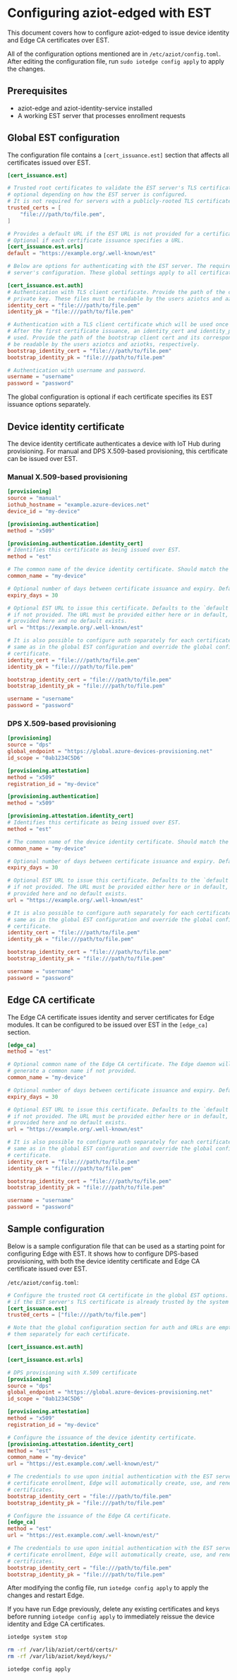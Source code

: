 # Configuring aziot-edged with EST

This document covers how to configure aziot-edged to issue device identity and Edge CA certificates over EST.

All of the configuration options mentioned are in `/etc/aziot/config.toml`. After editing the configuration file, run `sudo iotedge config apply` to apply the changes.

## Prerequisites

- aziot-edge and aziot-identity-service installed
- A working EST server that processes enrollment requests

## Global EST configuration

The configuration file contains a `[cert_issuance.est]` section that affects all certificates issued over EST.

```toml
[cert_issuance.est]

# Trusted root certificates to validate the EST server's TLS certificate;
# optional depending on how the EST server is configured.
# It is not required for servers with a publicly-rooted TLS certificate.
trusted_certs = [
    "file:///path/to/file.pem",
]

# Provides a default URL if the EST URL is not provided for a certificate.
# Optional if each certificate issuance specifies a URL.
[cert_issuance.est.urls]
default = "https://example.org/.well-known/est"

# Below are options for authenticating with the EST server. The required options will depend on the EST
# server's configuration. These global settings apply to all certificates that don't configure auth separately.

[cert_issuance.est.auth]
# Authentication with TLS client certificate. Provide the path of the client cert and its corresponding
# private key. These files must be readable by the users aziotcs and aziotks, respectively.
identity_cert = "file:///path/to/file.pem"
identity_pk = "file:///path/to/file.pem"

# Authentication with a TLS client certificate which will be used once to create the initial certificate.
# After the first certificate issuance, an identity_cert and identity_pk will be automatically created and
# used. Provide the path of the bootstrap client cert and its corresponding private key. These files must
# be readable by the users aziotcs and aziotks, respectively.
bootstrap_identity_cert = "file:///path/to/file.pem"
bootstrap_identity_pk = "file:///path/to/file.pem"

# Authentication with username and password.
username = "username"
password = "password"
```

The global configuration is optional if each certificate specifies its EST issuance options separately.

## Device identity certificate

The device identity certificate authenticates a device with IoT Hub during provisioning. For manual and DPS X.509-based provisioning, this certificate can be issued over EST.

### Manual X.509-based provisioning

```toml
[provisioning]
source = "manual"
iothub_hostname = "example.azure-devices.net"
device_id = "my-device"

[provisioning.authentication]
method = "x509"

[provisioning.authentication.identity_cert]
# Identifies this certificate as being issued over EST.
method = "est"

# The common name of the device identity certificate. Should match the device_id.
common_name = "my-device"

# Optional number of days between certificate issuance and expiry. Defaults to 30 if not provided.
expiry_days = 30

# Optional EST URL to issue this certificate. Defaults to the `default` URL in `[cert_issuance.est.urls]`
# if not provided. The URL must be provided either here or in default, i.e. certd will fail if no URL is
# provided here and no default exists.
url = "https://example.org/.well-known/est"

# It is also possible to configure auth separately for each certificate. The options are the
# same as in the global EST configuration and override the global configuration for their corresponding
# certificate.
identity_cert = "file:///path/to/file.pem"
identity_pk = "file:///path/to/file.pem"

bootstrap_identity_cert = "file:///path/to/file.pem"
bootstrap_identity_pk = "file:///path/to/file.pem"

username = "username"
password = "password"
```

### DPS X.509-based provisioning

```toml
[provisioning]
source = "dps"
global_endpoint = "https://global.azure-devices-provisioning.net"
id_scope = "0ab1234C5D6"

[provisioning.attestation]
method = "x509"
registration_id = "my-device"

[provisioning.authentication]
method = "x509"

[provisioning.attestation.identity_cert]
# Identifies this certificate as being issued over EST.
method = "est"

# The common name of the device identity certificate. Should match the registration_id.
common_name = "my-device"

# Optional number of days between certificate issuance and expiry. Defaults to 30 if not provided.
expiry_days = 30

# Optional EST URL to issue this certificate. Defaults to the `default` URL in `[cert_issuance.est.urls]`
# if not provided. The URL must be provided either here or in default, i.e. certd will fail if no URL is
# provided here and no default exists.
url = "https://example.org/.well-known/est"

# It is also possible to configure auth separately for each certificate. The options are the
# same as in the global EST configuration and override the global configuration for their corresponding
# certificate.
identity_cert = "file:///path/to/file.pem"
identity_pk = "file:///path/to/file.pem"

bootstrap_identity_cert = "file:///path/to/file.pem"
bootstrap_identity_pk = "file:///path/to/file.pem"

username = "username"
password = "password"
```

## Edge CA certificate

The Edge CA certificate issues identity and server certificates for Edge modules. It can be configured to be issued over EST in the `[edge_ca]` section.

```toml
[edge_ca]
method = "est"

# Optional common name of the Edge CA certificate. The Edge daemon will automatically
# generate a common name if not provided.
common_name = "my-device"

# Optional number of days between certificate issuance and expiry. Defaults to 30 if not provided.
expiry_days = 30

# Optional EST URL to issue this certificate. Defaults to the `default` URL in `[cert_issuance.est.urls]`
# if not provided. The URL must be provided either here or in default, i.e. certd will fail if no URL is
# provided here and no default exists.
url = "https://example.org/.well-known/est"

# It is also possible to configure auth separately for each certificate. The options are the
# same as in the global EST configuration and override the global configuration for their corresponding
# certificate.
identity_cert = "file:///path/to/file.pem"
identity_pk = "file:///path/to/file.pem"

bootstrap_identity_cert = "file:///path/to/file.pem"
bootstrap_identity_pk = "file:///path/to/file.pem"

username = "username"
password = "password"
```

## Sample configuration

Below is a sample configuration file that can be used as a starting point for configuring Edge with EST. It shows how to configure DPS-based provisioning, with both the device identity certificate and Edge CA certificate issued over EST.

`/etc/aziot/config.toml`:

```toml
# Configure the trusted root CA certificate in the global EST options. This section is optional
# if the EST server's TLS certificate is already trusted by the system's CA certificates.
[cert_issuance.est]
trusted_certs = ["file:///path/to/file.pem"]

# Note that the global configuration section for auth and URLs are empty because this file configures
# them separately for each certificate.

[cert_issuance.est.auth]

[cert_issuance.est.urls]

# DPS provisioning with X.509 certificate
[provisioning]
source = "dps"
global_endpoint = "https://global.azure-devices-provisioning.net"
id_scope = "0ab1234C5D6"

[provisioning.attestation]
method = "x509"
registration_id = "my-device"

# Configure the issuance of the device identity certificate.
[provisioning.attestation.identity_cert]
method = "est"
common_name = "my-device"
url = "https://est.example.com/.well-known/est/"

# The credentials to use upon initial authentication with the EST server. After the initial
# certificate enrollment, Edge will automatically create, use, and renew separate identity
# certificates.
bootstrap_identity_cert = "file:///path/to/file.pem"
bootstrap_identity_pk = "file:///path/to/file.pem"

# Configure the issuance of the Edge CA certificate.
[edge_ca]
method = "est"
url = "https://est.example.com/.well-known/est/"

# The credentials to use upon initial authentication with the EST server. After the initial
# certificate enrollment, Edge will automatically create, use, and renew separate identity
# certificates.
bootstrap_identity_cert = "file:///path/to/file.pem"
bootstrap_identity_pk = "file:///path/to/file.pem"
```

After modifying the config file, run `iotedge config apply` to apply the changes and restart Edge.

If you have run Edge previously, delete any existing certificates and keys before running `iotedge config apply` to immediately reissue the device identity and Edge CA certificates.

```sh
iotedge system stop

rm -rf /var/lib/aziot/certd/certs/*
rm -rf /var/lib/aziot/keyd/keys/*

iotedge config apply
```
